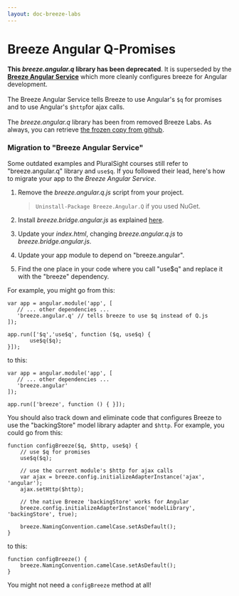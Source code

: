 ```yaml
---
layout: doc-breeze-labs
---
```

# Breeze Angular Q-Promises

<p class="note"><strong>This <em>breeze.angular.q</em> library has been deprecated</strong>. It is superseded by the <a href="/doc-js/breeze-angular" title="Breeze Angular Service"><strong>Breeze Angular Service</strong></a> which more cleanly configures breeze for Angular development.<br/><br/>The Breeze Angular Service  tells Breeze to use Angular's <code>$q</code> for promises and to use Angular's <code>$http</code>for ajax calls.<br/></br>The <em>breeze.angular.q</em> library has been from removed Breeze Labs. As always, you can retrieve <a href="https://github.com/IdeaBlade/Breeze/blob/master/Breeze.Client/Scripts/Labs/breeze.angular.q.js" target="_blank">the frozen copy from github</a>.</p>

### Migration to "Breeze Angular Service"

Some outdated examples and PluralSight courses still refer to "breeze.angular.q" library and `use$q`. If you followed their lead, here's how to migrate your app to the *Breeze Angular Service*.

1. Remove the *breeze.angular.q.js* script from your project.

    >`Uninstall-Package Breeze.Angular.Q` if you used NuGet.

1. Install *breeze.bridge.angular.js* as explained [here](breeze-angular).

1. Update your *index.html*, changing *breeze.angular.q.js* to *breeze.bridge.angular.js*.

1. Update your app module to depend on "breeze.angular".

1. Find the one place in your code where you call "use$q" and replace it with the "breeze" dependency.

For example, you might go from this:

	var app = angular.module('app', [
	   // ... other dependencies ...
	   'breeze.angular.q' // tells breeze to use $q instead of Q.js
	]);
	 
	app.run(['$q','use$q', function ($q, use$q) {
	       use$q($q);
	}]);

to this:

	var app = angular.module('app', [
	   // ... other dependencies ...
	   'breeze.angular'
	]);
	 
	app.run(['breeze', function () { }]);

You should also track down and eliminate code that configures Breeze to use the "backingStore" model library adapter and `$http`. For example, you could go from this:

    function configBreeze($q, $http, use$q) {
        // use $q for promises
        use$q($q);

        // use the current module's $http for ajax calls
        var ajax = breeze.config.initializeAdapterInstance('ajax', 'angular');
        ajax.setHttp($http);

        // the native Breeze 'backingStore' works for Angular
        breeze.config.initializeAdapterInstance('modelLibrary', 'backingStore', true);

        breeze.NamingConvention.camelCase.setAsDefault();
    }

to this: 

    function configBreeze() {
        breeze.NamingConvention.camelCase.setAsDefault();
    }

You might not need a `configBreeze` method at all!
